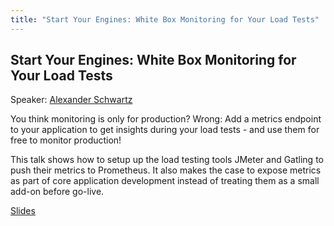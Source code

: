 ```yaml
---
title: "Start Your Engines: White Box Monitoring for Your Load Tests"
---
```


## Start Your Engines: White Box Monitoring for Your Load Tests

Speaker: [Alexander Schwartz](/2017-munich/speakers/alexander-schwartz/)

You think monitoring is only for production? Wrong: Add a metrics endpoint to your application to get insights during your load tests - and use them for free to monitor production!

This talk shows how to setup up the load testing tools JMeter and Gatling to push their metrics to Prometheus. It also makes the case to expose metrics as part of core application development instead of treating them as a small add-on before go-live.

[Slides](/2017-munich/slides/start-your-engines-white-box-monitoring-for-load-tests.pdf)
